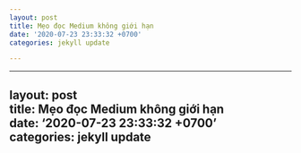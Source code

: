 ```yaml
---
layout: post
title: Mẹo đọc Medium không giới hạn
date: '2020-07-23 23:33:32 +0700'
categories: jekyll update

---
```


<hr>
<h2 id="layout-posttitle-mẹo-đọc-medium-không-giới-hạndate-2020-07-23-233332-0700categories-jekyll-update">layout: post<br>
title: Mẹo đọc Medium không giới hạn<br>
date: ‘2020-07-23 23:33:32 +0700’<br>
categories: jekyll update</h2>

